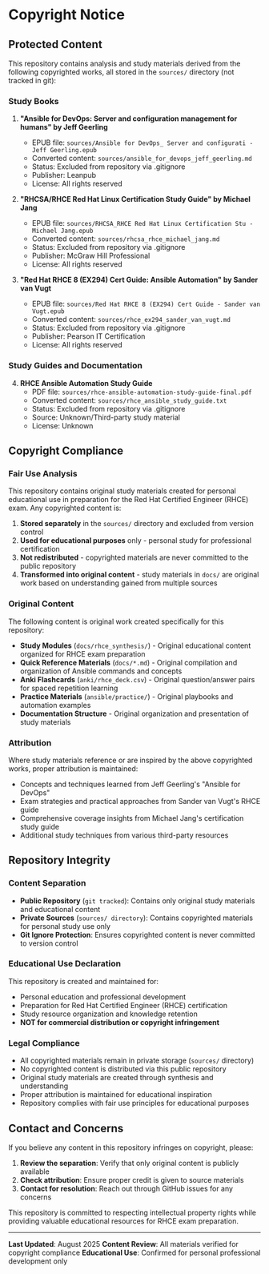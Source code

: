 # Copyright Notice

## Protected Content

This repository contains analysis and study materials derived from the following copyrighted works, all stored in the `sources/` directory (not tracked in git):

### Study Books

1. **"Ansible for DevOps: Server and configuration management for humans" by Jeff Geerling**
   - EPUB file: `sources/Ansible for DevOps_ Server and configurati - Jeff Geerling.epub`
   - Converted content: `sources/ansible_for_devops_jeff_geerling.md`
   - Status: Excluded from repository via .gitignore
   - Publisher: Leanpub
   - License: All rights reserved

2. **"RHCSA/RHCE Red Hat Linux Certification Study Guide" by Michael Jang**
   - EPUB file: `sources/RHCSA_RHCE Red Hat Linux Certification Stu - Michael Jang.epub`
   - Converted content: `sources/rhcsa_rhce_michael_jang.md`
   - Status: Excluded from repository via .gitignore
   - Publisher: McGraw Hill Professional
   - License: All rights reserved

3. **"Red Hat RHCE 8 (EX294) Cert Guide: Ansible Automation" by Sander van Vugt**
   - EPUB file: `sources/Red Hat RHCE 8 (EX294) Cert Guide - Sander van Vugt.epub`
   - Converted content: `sources/rhce_ex294_sander_van_vugt.md`
   - Status: Excluded from repository via .gitignore
   - Publisher: Pearson IT Certification
   - License: All rights reserved

### Study Guides and Documentation

4. **RHCE Ansible Automation Study Guide**
   - PDF file: `sources/rhce-ansible-automation-study-guide-final.pdf`
   - Converted content: `sources/rhce_ansible_study_guide.txt`
   - Status: Excluded from repository via .gitignore
   - Source: Unknown/Third-party study material
   - License: Unknown

## Copyright Compliance

### Fair Use Analysis

This repository contains original study materials created for personal educational use in preparation for the Red Hat Certified Engineer (RHCE) exam. Any copyrighted content is:

1. **Stored separately** in the `sources/` directory and excluded from version control
2. **Used for educational purposes** only - personal study for professional certification
3. **Not redistributed** - copyrighted materials are never committed to the public repository
4. **Transformed into original content** - study materials in `docs/` are original work based on understanding gained from multiple sources

### Original Content

The following content is original work created specifically for this repository:

- **Study Modules** (`docs/rhce_synthesis/`) - Original educational content organized for RHCE exam preparation
- **Quick Reference Materials** (`docs/*.md`) - Original compilation and organization of Ansible commands and concepts
- **Anki Flashcards** (`anki/rhce_deck.csv`) - Original question/answer pairs for spaced repetition learning
- **Practice Materials** (`ansible/practice/`) - Original playbooks and automation examples
- **Documentation Structure** - Original organization and presentation of study materials

### Attribution

Where study materials reference or are inspired by the above copyrighted works, proper attribution is maintained:

- Concepts and techniques learned from Jeff Geerling's "Ansible for DevOps"
- Exam strategies and practical approaches from Sander van Vugt's RHCE guide
- Comprehensive coverage insights from Michael Jang's certification study guide
- Additional study techniques from various third-party resources

## Repository Integrity

### Content Separation

- **Public Repository** (`git tracked`): Contains only original study materials and educational content
- **Private Sources** (`sources/ directory`): Contains copyrighted materials for personal study use only
- **Git Ignore Protection**: Ensures copyrighted content is never committed to version control

### Educational Use Declaration

This repository is created and maintained for:
- Personal education and professional development
- Preparation for Red Hat Certified Engineer (RHCE) certification
- Study resource organization and knowledge retention
- **NOT for commercial distribution or copyright infringement**

### Legal Compliance

- All copyrighted materials remain in private storage (`sources/` directory)
- No copyrighted content is distributed via this public repository
- Original study materials are created through synthesis and understanding
- Proper attribution is maintained for educational inspiration
- Repository complies with fair use principles for educational purposes

## Contact and Concerns

If you believe any content in this repository infringes on copyright, please:

1. **Review the separation**: Verify that only original content is publicly available
2. **Check attribution**: Ensure proper credit is given to source materials
3. **Contact for resolution**: Reach out through GitHub issues for any concerns

This repository is committed to respecting intellectual property rights while providing valuable educational resources for RHCE exam preparation.

---

**Last Updated**: August 2025
**Content Review**: All materials verified for copyright compliance
**Educational Use**: Confirmed for personal professional development only